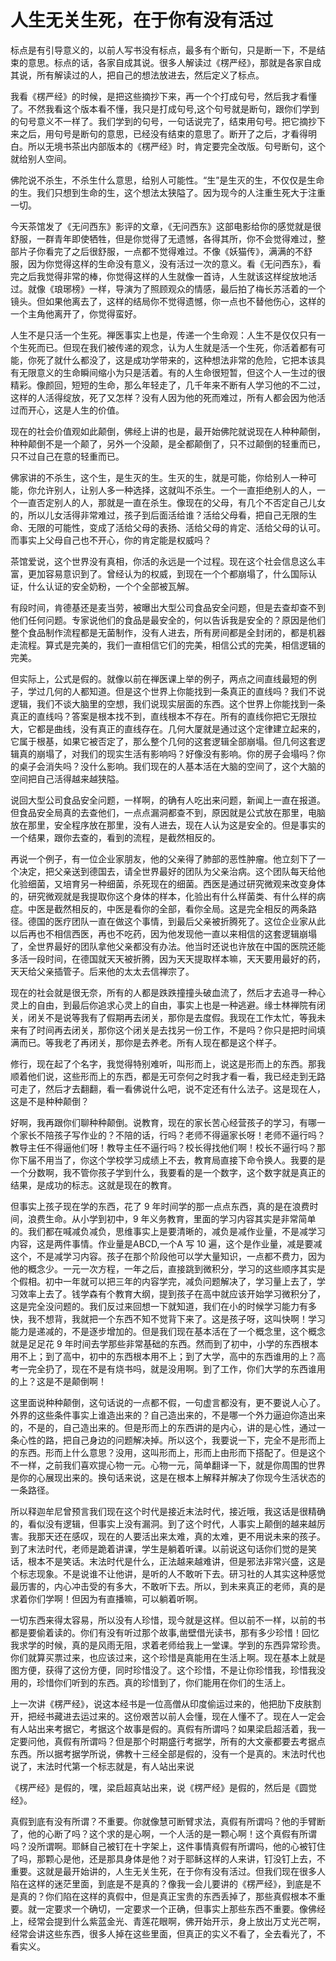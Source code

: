 # 人生无关生死，在于你有没有活过

标点是有引导意义的，以前人写书没有标点，最多有个断句，只是断一下，不是结束的意思。标点的话，各家自成其说。很多人解读过《楞严经》，那就是各家自成其说，所有解读过的人，把自己的想法放进去，然后定义了标点。

我看《楞严经》的时候，是把这些摘抄下来，再一个个打成句号，然后我才看懂了。不然我看这个版本看不懂，我只是打成句号,这个句号就是断句，跟你们学到的句号意义不一样了。我们学到的句号，一句话说完了，结束用句号。把它摘抄下来之后，用句号是断句的意思，已经没有结束的意思了。断开了之后，才看得明白。所以无境书茶出内部版本的《楞严经》时，肯定要完全改版。句号断句，这个就给别人空间。

佛陀说不杀生，不杀生什么意思，给别人可能性。“生”是生灭的生，不仅仅是生命的生。我们只想到生命的生，这个想法太狭隘了。因为现今的人注重生死大于注重一切。

今天茶馆发了《无问西东》影评的文章，《无问西东》这部电影给你的感觉就是很舒服，一群青年即使牺牲，但是你觉得了无遗憾，各得其所，你不会觉得难过，整部片子你看完了之后很舒服，一点都不觉得难过。不像《妖猫传》，满满的不舒服，因为你觉得这样的生命没有意义，没有活过一次的意义。看《无问西东》，看完之后我觉得非常的棒，你觉得这样的人生就像一首诗，人生就该这样绽放地活过。就像《琅琊榜》一样，导演为了照顾观众的情感，最后拍了梅长苏活着的一个镜头。但如果他离去了，这样的结局你不觉得遗憾，你一点也不替他伤心，这样的一个主角他离开了，你觉得蛮好。

人生不是只活一个生死。禅医事实上也是，传递一个生命观：人生不是仅仅只有一个生死而已。但现在我们被传递的观念，认为人生就是活一个生死，你活着都有可能，你死了就什么都没了，这是成功学带来的，这种想法非常的危险，它把本该具有无限意义的生命瞬间缩小为只是活着。有的人生命很短暂，但这个人一生过的很精彩。像颜回，短短的生命，那么年轻走了，几千年来不断有人学习他的不二过，这样的人活得绽放，死了又怎样？没有人因为他的死而难过，所有人都会因为他活过而开心，这是人生的价值。

现在的社会价值观如此颠倒，佛经上讲的也是，最开始佛陀就说现在人种种颠倒，种种颠倒不是一个颠了，另外一个没颠，是全都颠倒了，只不过颠倒的轻重而已，只不过自己在意的轻重而已。

佛家讲的不杀生，这个生，是生灭的生。生灭的生，就是可能，你给别人一种可能，你允许别人，让别人多一种选择，这就叫不杀生。一个一直拒绝别人的人，一个一直否定别人的人，那就是一直在杀生。像现在的父母，有几个不否定自己儿女的，所以儿女活得非常难过，孩子到后面活给谁？活给父母看，把自己无限的生命、无限的可能性，变成了活给父母的表扬、活给父母的肯定、活给父母的认可。而事实上父母自己也不开心，你的肯定能是权威吗？

茶馆爱说，这个世界没有真相，你活的永远是一个过程。现在这个社会信息这么丰富，更加容易意识到了。曾经认为的权威，到现在一个个都崩塌了，什么国际认证，什么认证的安全奶粉，一个个全部被瓦解。

有段时间，肯德基还是麦当劳，被曝出大型公司食品安全问题，但是去查却查不到他们任何问题。专家说他们的食品是最安全的，何以告诉我是安全的？原因是他们整个食品制作流程都是无菌制作，没有人进去，所有房间都是全封闭的，都是机器走流程。算式是完美的，我们一直相信它们的完美，相信公式的完美，相信逻辑的完美。

但实际上，公式是假的。就像以前在禅医课上举的例子，两点之间直线最短的例子，学过几何的人都知道。但是这个世界上你能找到一条真正的直线吗？我们不说逻辑，我们不谈大脑里的空想，我们说现实层面的东西。这个世界上你能找到一条真正的直线吗？答案是根本找不到，直线根本不存在。所有的直线你把它无限拉大，它都是曲线，没有真正的直线存在。几何大厦就是通过这个定律建立起来的，它属于根基，如果它被否定了，那么整个几何的这套逻辑全部崩塌。但几何这套逻辑真的崩塌了，对我们的现实生活有影响吗？好像没有影响。你的房子会塌吗？你的桌子会消失吗？没什么影响。我们现在的人基本活在大脑的空间了，这个大脑的空间把自己活得越来越狭隘。

说回大型公司食品安全问题，一样啊，的确有人吃出来问题，新闻上一直在报道。但食品安全局真的去查他们，一点点漏洞都查不到，原因就是公式放在那里，电脑放在那里，安全程序放在那里，没有人进去，现在人认为这是安全的。但是事实的一个结果，跟你去查的，看到的流程，是截然相反的。

再说一个例子，有一位企业家朋友，他的父亲得了肺部的恶性肿瘤。他立刻下了一个决定，把父亲送到德国去，请全世界最好的团队为父亲治病。这个团队每天给他化验细菌，又培育另一种细菌，杀死现在的细菌。西医是通过研究微观来改变身体的，研究微观就是我提取你这个身体的样本，化验出有什么样菌类、有什么样的病症。中医是截然相反的，中医是看你的全部，看你全局。这是完全相反的两条路径。德国的医疗团队一直在做这个事情，到最后父亲被折腾死了。这位企业家从此以后再也不相信西医，再也不吃药，因为他发现他一直以来相信的这套逻辑崩塌了，全世界最好的团队拿他父亲都没有办法。他当时还说也许放在中国的医院还能多活一段时间，在德国就天天被折腾，因为天天提取样本嘛，天天要用最好的药，天天给父亲插管子。后来他的太太去信禅宗了。

现在的社会就是很无奈，所有的人都是跌跌撞撞头破血流了，然后才去追寻一种心灵上的自由，到最后你追求心灵上的自由，事实上也是一种逃避。缘士林禅院有闭关，闭关不是说等我有了假期再去闭关，那你是去度假。我现在工作太忙，等我未来有了时间再去闭关，那你这个闭关是去找另一份工作，不是吗？你只是把时间填满而已。等我老了再闭关，那你是去养老。所有人现在都是这个样子。

修行，现在起了个名字，我觉得特别难听，叫形而上，说这是形而上的东西。那我顺着他们说，这些形而上的东西，都是无可奈何之时我才看一看，我已经走到无路可走了，然后才去翻翻，看一看佛说什么吧，说不定还有什么法子。这是现在人，这是不是种种颠倒？

好啊，我再跟你们聊种种颠倒。说教育，现在的家长苦心经营孩子的学习，有哪一个家长不陪孩子写作业的？不陪的话，行吗？老师不得逼家长呀！老师不逼行吗？教导主任不得逼他们呀！教导主任不逼行吗？校长得找他们啊！校长不逼行吗？那你下届不用当了，你这个学校学习成绩上不去，教育局直接下命令换人。我要的是一个分数啊，我不管你孩子学到什么，我要看的是一个数字，这个数字就是真正的结果，是成功的标志。这就是现在的教育。

但事实上孩子现在学的东西，花了 9 年时间学的那一点点东西，真的是在浪费时间，浪费生命。从小学到初中，9 年义务教育，里面的学习内容其实是非常简单的。我们都在喊减负减负，思维事实上是要清晰的，减负是减作业量，不是减学习内容，这是两件事情。作业量是ABCD,一个A 写 10 遍，这个是作业量，减是要减这个，不是减学习内容。孩子在那个阶段他可以学大量知识，一点都不费力，因为他的概念少。一元一次方程，一年之后，直接跳到微积分，学习的这些顺序其实是个假相。初中一年就可以把三年的内容学完，减负问题解决了，学习量上去了，学习效率上去了。钱学森有个教育大纲，提到孩子在高中就应该开始学习微积分了，这是完全没问题的。我们反过来回想一下就知道，我们在小的时候学习能力有多快，我不想背，我就把一个东西不知不觉背下来了。这是孩子呀，这叫快啊！学习能力是递减的，不是逐步增加的。但是我们现在基本活在了一个概念里，这个概念就是足足花 9 年时间去学那些非常基础的东西。然而到了初中，小学的东西根本用不上；到了高中，初中的东西根本用不上；到了大学，高中的东西谁用的上？高考一完全扔了，现在不是有烧书吗，就是没用啊。到了工作，你们大学的东西谁用的上？这是不是颠倒啊！

这里面说种种颠倒，这句话说的一点都不假，一句虚言都没有，更不要说人心了。外界的这些条件事实上谁造出来的？自己造出来的，不是哪一个外力逼迫你造出来的，不是的，自己造出来的。但是形而上的东西讲的是内心，讲的是心性，通过一条心性的路，把自己身边的问题解决掉。所以这个，我要说一下，完全不是形而上的东西。形而上什么意思？没用，这叫形而上，形而上由形而下搭配了。但是这个不一样，之前我们喜欢提心物一元。心物一元，简单翻译一下，就是你周围的世界是你的心展现出来的。换句话来说，这是在根本上解释并解决了你现今生活状态的一条路径。

所以释迦牟尼曾预言我们现在这个时代是接近末法时代，接近哦，我这话是很精确的，看似没有逻辑，但事实上没有漏洞。到了这个时代，人事实上颠倒的越来越厉害。我那天还在感叹，现在的人要活出来太难，真的太难，更不用说未来的孩子。到了末法时代，老师是跪着讲课，学生是躺着听课。以前说这句话你们觉的是笑话，根本不是笑话。末法时代是什么，正法越来越难讲，但是邪法非常兴盛，这是个标志现象。不是说谁不让他讲，是听的人不敢听下去。研习社的人其实这种感觉最历害的，内心冲击受的有多大，不敢听下去。所以，到未来真正的老师，真的是求着你们学啊！但因为有直播嘛，可以躺着听啊。

一切东西来得太容易，所以没有人珍惜，现今就是这样。但以前不一样，以前的书都是要偷着读的。你们有没有听过那个故事,凿壁借光读书，那有多少珍惜！回忆我求学的时候，真的是风雨无阻，求着老师给我上一堂课。学到的东西异常珍贵。你们就算买票过来，也应该过来，这个珍惜是真能用在生活上啊。现在基本上就是图方便，获得了这份方便，同时珍惜没了。这个珍惜，不是让你珍惜我，珍惜我没用的，珍惜你们听到的东西。真的珍惜到了，你们能用在你们的生活上。

上一次讲《楞严经》，说这本经书是一位高僧从印度偷运过来的，他把肋下皮肤割开，把经书藏进去运过来的。这份艰苦以前人会懂，现在人懂不了。现在人一定会有人站出来考据它，考据这个故事是假的。真假有所谓吗？如果梁启超活着，我一定要问他，真假有所谓吗？但是那个时期盛行考据学，所有的大文豪都要去考据点东西。所以据考据学所说，佛教十三经全部是假的，没有一个是真的。末法时代也说了，末法时代第一个标志就是，有人站出来说

《楞严经》是假的，嘿，梁启超真站出来，说《楞严经》是假的，然后是《圆觉经》。

真假到底有没有所谓？不重要。你就像慧可断臂求法，真假有所谓吗？他的手臂断了，他的心断了吗？这个求的是心啊，一个人活的是一颗心啊！这个真假有所谓吗？没所谓啊。耶稣自己被钉在十字架上，这件事情真假有所谓吗，他的心被钉住了吗，那颗心是他，还是那具身体是他？对于耶稣这样的人来讲，钉没钉上去，不重要。这就是最开始讲的，人生无关生死，在于你有没有活过。但我们现在很多人陷在这样的迷茫里面，到底是不是真的？像我一会儿要讲的《楞严经》，到底是不是真的？你们陷在这样的真假中，但是真正宝贵的东西丢掉了，那些真假根本不重要。就一定要求一个确切，一定要求一个正确，但事实上那些东西不重要。像佛经上，经常会提到什么紫蓝金光、青莲花眼啊，佛开始开示，身上放出万丈光芒啊，经常会讲这些东西，很多人掉在这些里面，但真正的实义不看了，全去看光了，不看实义。

